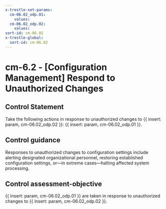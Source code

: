 ```yaml
---
x-trestle-set-params:
  cm-06.02_odp.01:
    values:
  cm-06.02_odp.02:
    values:
sort-id: cm-06.02
x-trestle-global:
  sort-id: cm-06.02
---
```


# cm-6.2 - \[Configuration Management\] Respond to Unauthorized Changes

## Control Statement

Take the following actions in response to unauthorized changes to {{ insert: param, cm-06.02_odp.02 }}: {{ insert: param, cm-06.02_odp.01 }}.

## Control guidance

Responses to unauthorized changes to configuration settings include alerting designated organizational personnel, restoring established configuration settings, or—in extreme cases—halting affected system processing.

## Control assessment-objective

{{ insert: param, cm-06.02_odp.01 }} are taken in response to unauthorized changes to {{ insert: param, cm-06.02_odp.02 }}.
